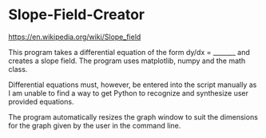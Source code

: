 # Slope-Field-Creator
https://en.wikipedia.org/wiki/Slope_field

This program takes a differential equation of the form dy/dx = _______ and creates a slope field.
The program uses matplotlib, numpy and the math class.

Differential equations must, however, be entered into the script manually as I am unable to find a way to get Python to recognize and synthesize user provided equations.

The program automatically resizes the graph window to suit the dimensions for the graph given by the user in the command line. 
